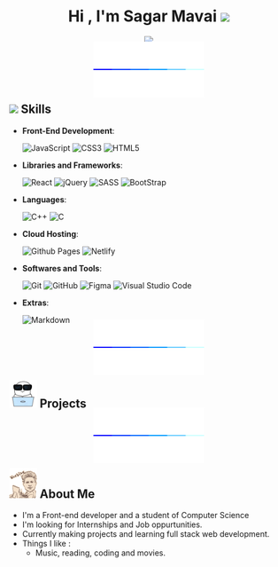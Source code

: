 <h1 align="center"><b>Hi , I'm Sagar Mavai </b><img src="https://media.giphy.com/media/hvRJCLFzcasrR4ia7z/giphy.gif" width="35"></h1>

<p align="center">
  <a href="https://github.com/DenverCoder1/readme-typing-svg"><img src="https://readme-typing-svg.herokuapp.com?font=Time+New+Roman&color=cyan&size=25&center=true&vCenter=true&width=600&height=100&lines=Welcome+to+My+Profile+&hearts;++;I'm+a+Self-taught+Front-End+Developer,;Computer+Science+Student,;Active+Learner,;Open+for+Internships"></a>
</p>
<br>
<p align="center" style="margin: -40px auto;"><img src="./assets/stickers/barline.gif" width="200" height="100"></p>

<br>


<!-- ## <picture><img src = "https://media.giphy.com/media/nQpx9GFNDjcZi/giphy.gif" width = 100px></picture> **About me** -->


## <img src="https://media2.giphy.com/media/QssGEmpkyEOhBCb7e1/giphy.gif?cid=ecf05e47a0n3gi1bfqntqmob8g9aid1oyj2wr3ds3mg700bl&rid=giphy.gif" width ="25"><b> Skills</b>

<p align="center">

- **Front-End Development**:

   ![JavaScript](https://img.shields.io/badge/JavaScript%20-%23F7DF1E.svg?style=for-the-badge&logo=javascript&logoColor=black)
   ![CSS3](https://img.shields.io/badge/CSS%20-%231572B6.svg?style=for-the-badge&logo=css3&logoColor=white)
   ![HTML5](https://img.shields.io/badge/HTML5%20-%23E34F26.svg?style=for-the-badge&logo=html5&logoColor=white)


- **Libraries and Frameworks**:

    ![React](https://img.shields.io/badge/-React-blue?style=for-the-badge&logo=react&logoColor=white)
    ![jQuery](https://img.shields.io/badge/-jQuery-orangered?style=for-the-badge&logo=jquery&logoColor=white)
    ![SASS](https://img.shields.io/badge/-SASS-purple?style=for-the-badge&logo=sass&logoColor=white)
    ![BootStrap](https://img.shields.io/badge/-BootStrap-darkblue?style=for-the-badge&logo=bootstrap&logoColor=white)

- **Languages**:
    
    ![C++](https://img.shields.io/badge/C++%20-%2300599C.svg?style=for-the-badge&logo=c%2B%2B&logoColor=white)
    ![C](https://img.shields.io/badge/C%20-%232370ED.svg?style=for-the-badge&logo=c&logoColor=white)
    

- **Cloud Hosting**:

    ![Github Pages](https://img.shields.io/badge/GitHub%20Pages-%23327FC7.svg?style=for-the-badge&logo=github&logoColor=white)
    ![Netlify](https://img.shields.io/badge/Netlify-%23327FC7.svg?style=for-the-badge&logo=Netlify&logoColor=green)
    

- **Softwares and Tools**:

    ![Git](https://img.shields.io/badge/git-%23F05033.svg?style=for-the-badge&logo=git&logoColor=white)
    ![GitHub](https://img.shields.io/badge/github-%23121011.svg?style=for-the-badge&logo=github&logoColor=white)
    ![Figma](https://img.shields.io/badge/figma-%234285F4.svg?style=for-the-badge&logo=figma&logoColor=white)
    ![Visual Studio Code](https://img.shields.io/badge/Visual%20Studio%20Code-0078d7.svg?style=for-the-badge&logo=visual-studio-code&logoColor=white)


- **Extras**:

    ![Markdown](https://img.shields.io/badge/markdown-%23000000.svg?style=for-the-badge&logo=markdown&logoColor=white)   


</p>

<br>

<p align="center" style="margin: -40px auto;"><img src="./assets/stickers/barline.gif" width="200" height="100"></p>

<br>

## <picture><img src="./assets/stickers/programmers-go-internet.gif" width="50"></picture><b> Projects</b>

<br>

<p align="center" style="margin: -40px auto;"><img src="./assets/stickers/barline.gif" width="200" height="100"></p>

<br>

## <picture><img src="./assets/stickers/working-typing.gif" width="50"></picture><b> About Me</b>

- I'm a Front-end developer and a student of Computer Science
- I'm looking for Internships and Job oppurtunities.
- Currently making projects and learning full stack web development.
- Things I like :
    - Music, reading, coding and movies.

